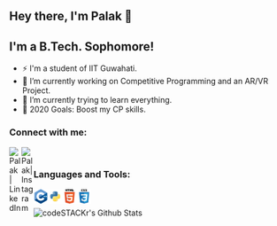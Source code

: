 ## Hey there, I'm Palak 👋




## I'm a B.Tech. Sophomore!

- ⚡ I'm a student of IIT Guwahati.
- 🔭 I’m currently working on Competitive Programming and an AR/VR Project.
- 🌱 I’m currently trying to learn everything.
- 🥅 2020 Goals: Boost my CP skills.

### Connect with me:

[<img align="left" alt="Palak | LinkedIn" width="22px" src="https://cdn.jsdelivr.net/npm/simple-icons@v3/icons/linkedin.svg" />][linkedin]
[<img align="left" alt="Palak| Instagram" width="22px" src="https://cdn.jsdelivr.net/npm/simple-icons@v3/icons/instagram.svg" />][instagram]


<br />

### Languages and Tools:
<img align="left" alt ="C++"  width="26px" src="https://raw.githubusercontent.com/github/explore/80688e429a7d4ef2fca1e82350fe8e3517d3494d/topics/cpp/cpp.png">
<img align="left" alt ="Python 3"  width="26px" src="https://raw.githubusercontent.com/github/explore/80688e429a7d4ef2fca1e82350fe8e3517d3494d/topics/python/python.png">
<img align="left" alt="HTML5" width="26px" src="https://raw.githubusercontent.com/github/explore/80688e429a7d4ef2fca1e82350fe8e3517d3494d/topics/html/html.png" />
<img align="left" alt="CSS3" width="26px" src="https://raw.githubusercontent.com/github/explore/80688e429a7d4ef2fca1e82350fe8e3517d3494d/topics/css/css.png" />


<br />
<br />


  <img align="left" alt="codeSTACKr's Github Stats" src="https://github-readme-stats.codestackr.vercel.app/api?username=ValakPalak&show_icons=true&theme=radical&hide_border=true" />



[instagram]: https://instagram.com/palakothari_
[linkedin]: https://www.linkedin.com/in/palak-kothari-70b35817a/



